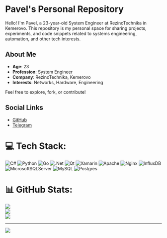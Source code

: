# Pavel's Personal Repository

Hello! I'm Pavel, a 23-year-old System Engineer at RezinoTechnika in Kemerovo. This repository is my personal space for sharing projects, experiments, and code snippets related to systems engineering, automation, and other tech interests.

## About Me
- **Age**: 23
- **Profession**: System Engineer
- **Company**: RezinoTechnika, Kemerovo
- **Interests**: Networks, Hardware, Engineering

Feel free to explore, fork, or contribute!

## Social Links
- [GitHub](https://github.com/Pavlo-Chaconi/)
- [Telegram](https://t.me/leeengery)

# 💻 Tech Stack:
![C#](https://img.shields.io/badge/c%23-%23239120.svg?style=for-the-badge&logo=csharp&logoColor=white) ![Python](https://img.shields.io/badge/python-3670A0?style=for-the-badge&logo=python&logoColor=ffdd54) ![Go](https://img.shields.io/badge/go-%2300ADD8.svg?style=for-the-badge&logo=go&logoColor=white) ![.Net](https://img.shields.io/badge/.NET-5C2D91?style=for-the-badge&logo=.net&logoColor=white) ![Qt](https://img.shields.io/badge/Qt-%23217346.svg?style=for-the-badge&logo=Qt&logoColor=white) ![Xamarin](https://img.shields.io/badge/Xamarin-3199DC?style=for-the-badge&logo=xamarin&logoColor=white) ![Apache](https://img.shields.io/badge/apache-%23D42029.svg?style=for-the-badge&logo=apache&logoColor=white) ![Nginx](https://img.shields.io/badge/nginx-%23009639.svg?style=for-the-badge&logo=nginx&logoColor=white) ![InfluxDB](https://img.shields.io/badge/InfluxDB-22ADF6?style=for-the-badge&logo=InfluxDB&logoColor=white) ![MicrosoftSQLServer](https://img.shields.io/badge/Microsoft%20SQL%20Server-CC2927?style=for-the-badge&logo=microsoft%20sql%20server&logoColor=white) ![MySQL](https://img.shields.io/badge/mysql-4479A1.svg?style=for-the-badge&logo=mysql&logoColor=white) ![Postgres](https://img.shields.io/badge/postgres-%23316192.svg?style=for-the-badge&logo=postgresql&logoColor=white)
# 📊 GitHub Stats:
![](https://github-readme-stats.vercel.app/api?username=Pavlo-Chaconi&theme=dark&hide_border=false&include_all_commits=false&count_private=false)<br/>
![](https://nirzak-streak-stats.vercel.app/?user=Pavlo-Chaconi&theme=dark&hide_border=false)<br/>
![](https://github-readme-stats.vercel.app/api/top-langs/?username=Pavlo-Chaconi&theme=dark&hide_border=false&include_all_commits=false&count_private=false&layout=compact)

---
[![](https://visitcount.itsvg.in/api?id=Pavlo-Chaconi&icon=0&color=0)](https://visitcount.itsvg.in)

<!-- Proudly created with GPRM ( https://gprm.itsvg.in ) -->
